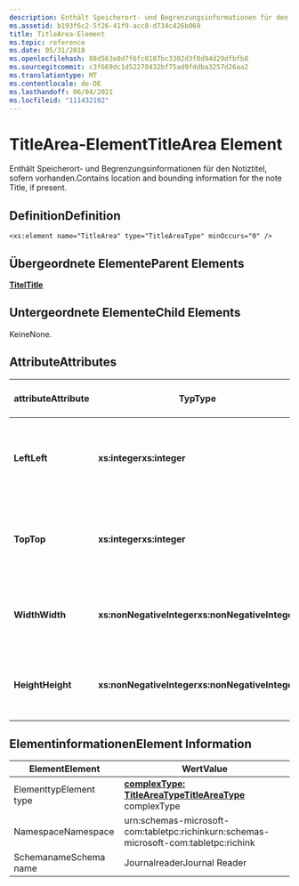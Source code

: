 ```yaml
---
description: Enthält Speicherort- und Begrenzungsinformationen für den Notiztitel, sofern vorhanden.
ms.assetid: b193f6c2-5f26-41f9-acc8-d734c426b069
title: TitleArea-Element
ms.topic: reference
ms.date: 05/31/2018
ms.openlocfilehash: 88d563e8d7f6fc0107bc3302d3f8d94d29dfbfb8
ms.sourcegitcommit: c3f669dc1d52278432bf75ad9fddba3257d26aa2
ms.translationtype: MT
ms.contentlocale: de-DE
ms.lasthandoff: 06/04/2021
ms.locfileid: "111432192"
---
```

# <a name="titlearea-element"></a><span data-ttu-id="4cdd9-103">TitleArea-Element</span><span class="sxs-lookup"><span data-stu-id="4cdd9-103">TitleArea Element</span></span>

<span data-ttu-id="4cdd9-104">Enthält Speicherort- und Begrenzungsinformationen für den Notiztitel, sofern vorhanden.</span><span class="sxs-lookup"><span data-stu-id="4cdd9-104">Contains location and bounding information for the note Title, if present.</span></span>

## <a name="definition"></a><span data-ttu-id="4cdd9-105">Definition</span><span class="sxs-lookup"><span data-stu-id="4cdd9-105">Definition</span></span>

``` syntax
<xs:element name="TitleArea" type="TitleAreaType" minOccurs="0" />
```

## <a name="parent-elements"></a><span data-ttu-id="4cdd9-106">Übergeordnete Elemente</span><span class="sxs-lookup"><span data-stu-id="4cdd9-106">Parent Elements</span></span>

[<span data-ttu-id="4cdd9-107">**Titel**</span><span class="sxs-lookup"><span data-stu-id="4cdd9-107">**Title**</span></span>](title-element.md)

## <a name="child-elements"></a><span data-ttu-id="4cdd9-108">Untergeordnete Elemente</span><span class="sxs-lookup"><span data-stu-id="4cdd9-108">Child Elements</span></span>

<span data-ttu-id="4cdd9-109">Keine</span><span class="sxs-lookup"><span data-stu-id="4cdd9-109">None.</span></span>

## <a name="attributes"></a><span data-ttu-id="4cdd9-110">Attribute</span><span class="sxs-lookup"><span data-stu-id="4cdd9-110">Attributes</span></span>



| <span data-ttu-id="4cdd9-111">attribute</span><span class="sxs-lookup"><span data-stu-id="4cdd9-111">Attribute</span></span>  | <span data-ttu-id="4cdd9-112">Typ</span><span class="sxs-lookup"><span data-stu-id="4cdd9-112">Type</span></span>                      | <span data-ttu-id="4cdd9-113">Erforderlich</span><span class="sxs-lookup"><span data-stu-id="4cdd9-113">Required</span></span> | <span data-ttu-id="4cdd9-114">BESCHREIBUNG</span><span class="sxs-lookup"><span data-stu-id="4cdd9-114">Description</span></span>                                                                             | <span data-ttu-id="4cdd9-115">Mögliche Werte</span><span class="sxs-lookup"><span data-stu-id="4cdd9-115">Possible Values</span></span>           |
|------------|---------------------------|----------|-----------------------------------------------------------------------------------------|---------------------------|
| <span data-ttu-id="4cdd9-116">**Left**</span><span class="sxs-lookup"><span data-stu-id="4cdd9-116">**Left**</span></span>   | <span data-ttu-id="4cdd9-117">**xs:integer**</span><span class="sxs-lookup"><span data-stu-id="4cdd9-117">**xs:integer**</span></span>            | <span data-ttu-id="4cdd9-118">Erforderlich</span><span class="sxs-lookup"><span data-stu-id="4cdd9-118">Required</span></span> | <span data-ttu-id="4cdd9-119">Der Abstand vom Ursprung zum äußersten linken Punkt im begrenzungsfeld für das Element.</span><span class="sxs-lookup"><span data-stu-id="4cdd9-119">The distance from the origin to the leftmost point in the bounding box for the element.</span></span> | <span data-ttu-id="4cdd9-120">Eine beliebige ganze Zahl.</span><span class="sxs-lookup"><span data-stu-id="4cdd9-120">Any integer.</span></span>              |
| <span data-ttu-id="4cdd9-121">**Top**</span><span class="sxs-lookup"><span data-stu-id="4cdd9-121">**Top**</span></span>    | <span data-ttu-id="4cdd9-122">**xs:integer**</span><span class="sxs-lookup"><span data-stu-id="4cdd9-122">**xs:integer**</span></span>            | <span data-ttu-id="4cdd9-123">Erforderlich</span><span class="sxs-lookup"><span data-stu-id="4cdd9-123">Required</span></span> | <span data-ttu-id="4cdd9-124">Der Abstand vom Ursprung zum obersten Punkt im Begrenzungsfeld für das Element.</span><span class="sxs-lookup"><span data-stu-id="4cdd9-124">The distance from the origin to the topmost point in the bounding box for the element.</span></span>  | <span data-ttu-id="4cdd9-125">Eine beliebige ganze Zahl.</span><span class="sxs-lookup"><span data-stu-id="4cdd9-125">Any integer.</span></span>              |
| <span data-ttu-id="4cdd9-126">**Width**</span><span class="sxs-lookup"><span data-stu-id="4cdd9-126">**Width**</span></span>  | <span data-ttu-id="4cdd9-127">**xs:nonNegativeInteger**</span><span class="sxs-lookup"><span data-stu-id="4cdd9-127">**xs:nonNegativeInteger**</span></span> | <span data-ttu-id="4cdd9-128">Erforderlich</span><span class="sxs-lookup"><span data-stu-id="4cdd9-128">Required</span></span> | <span data-ttu-id="4cdd9-129">Die Breite des Begrenzungsfelds für das Element.</span><span class="sxs-lookup"><span data-stu-id="4cdd9-129">The width of the bounding box for the element.</span></span>                                          | <span data-ttu-id="4cdd9-130">Eine beliebige nicht negative ganze Zahl.</span><span class="sxs-lookup"><span data-stu-id="4cdd9-130">Any non-negative integer.</span></span> |
| <span data-ttu-id="4cdd9-131">**Height**</span><span class="sxs-lookup"><span data-stu-id="4cdd9-131">**Height**</span></span> | <span data-ttu-id="4cdd9-132">**xs:nonNegativeInteger**</span><span class="sxs-lookup"><span data-stu-id="4cdd9-132">**xs:nonNegativeInteger**</span></span> | <span data-ttu-id="4cdd9-133">Erforderlich</span><span class="sxs-lookup"><span data-stu-id="4cdd9-133">Required</span></span> | <span data-ttu-id="4cdd9-134">Die Höhe des Begrenzungsfelds für das Element.</span><span class="sxs-lookup"><span data-stu-id="4cdd9-134">The height of the bounding box for the element.</span></span>                                         | <span data-ttu-id="4cdd9-135">Eine beliebige nicht negative ganze Zahl.</span><span class="sxs-lookup"><span data-stu-id="4cdd9-135">Any non-negative integer.</span></span> |



 

## <a name="element-information"></a><span data-ttu-id="4cdd9-136">Elementinformationen</span><span class="sxs-lookup"><span data-stu-id="4cdd9-136">Element Information</span></span>



|   <span data-ttu-id="4cdd9-137">Element</span><span class="sxs-lookup"><span data-stu-id="4cdd9-137">Element</span></span>    | <span data-ttu-id="4cdd9-138">Wert</span><span class="sxs-lookup"><span data-stu-id="4cdd9-138">Value</span></span>                                                           |
|--------------|-----------------------------------------------------------------|
| <span data-ttu-id="4cdd9-139">Elementtyp</span><span class="sxs-lookup"><span data-stu-id="4cdd9-139">Element type</span></span> | <span data-ttu-id="4cdd9-140">[**complexType: TitleAreaType**](titleareatype-complex-type.md)</span><span class="sxs-lookup"><span data-stu-id="4cdd9-140">[**TitleAreaType**](titleareatype-complex-type.md) complexType</span></span> |
| <span data-ttu-id="4cdd9-141">Namespace</span><span class="sxs-lookup"><span data-stu-id="4cdd9-141">Namespace</span></span>    | <span data-ttu-id="4cdd9-142">urn:schemas-microsoft-com:tabletpc:richink</span><span class="sxs-lookup"><span data-stu-id="4cdd9-142">urn:schemas-microsoft-com:tabletpc:richink</span></span>                      |
| <span data-ttu-id="4cdd9-143">Schemaname</span><span class="sxs-lookup"><span data-stu-id="4cdd9-143">Schema name</span></span>  | <span data-ttu-id="4cdd9-144">Journalreader</span><span class="sxs-lookup"><span data-stu-id="4cdd9-144">Journal Reader</span></span>                                                  |



 

 

 



